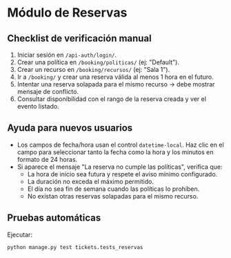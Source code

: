# Módulo de Reservas

## Checklist de verificación manual

1. Iniciar sesión en `/api-auth/login/`.
2. Crear una política en `/booking/politicas/` (ej: "Default").
3. Crear un recurso en `/booking/recursos/` (ej: "Sala 1").
4. Ir a `/booking/` y crear una reserva válida al menos 1 hora en el futuro.
5. Intentar una reserva solapada para el mismo recurso → debe mostrar mensaje de conflicto.
6. Consultar disponibilidad con el rango de la reserva creada y ver el evento listado.

## Ayuda para nuevos usuarios

- Los campos de fecha/hora usan el control `datetime-local`. Haz clic en el campo para seleccionar tanto la fecha como la hora y los minutos en formato de 24 horas.
- Si aparece el mensaje "La reserva no cumple las políticas", verifica que:
  - La hora de inicio sea futura y respete el aviso mínimo configurado.
  - La duración no exceda el máximo permitido.
  - El día no sea fin de semana cuando las políticas lo prohíben.
  - No existan otras reservas solapadas para el mismo recurso.

## Pruebas automáticas

Ejecutar:

```bash
python manage.py test tickets.tests_reservas
```
